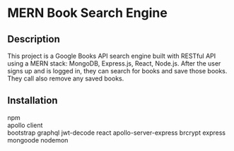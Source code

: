 # MERN Book Search Engine

## Description

This project is a Google Books API search engine built with RESTful
API using a MERN stack: MongoDB, Express.js, React, Node.js. After
the user signs up and is logged in, they can search for books and save
those books. They call also remove any saved books.

## Installation

npm  
apollo client  
bootstrap
graphql
jwt-decode
react
apollo-server-express
brcrypt
express
mongoode
nodemon
